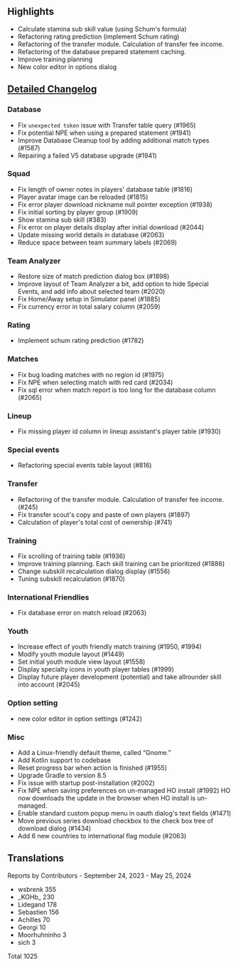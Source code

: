 

## Highlights
* Calculate stamina sub skill value (using Schum's formula)
* Refactoring rating prediction (implement Schum rating)
* Refactoring of the transfer module. Calculation of transfer fee income.
* Refactoring of the database prepared statement caching.
* Improve training planning
* New color editor in options dialog

## [Detailed Changelog](https://github.com/ho-dev/HattrickOrganizer/issues?q=milestone%3A8.0)

### Database
* Fix `unexpected token` issue with Transfer table query (#1965)
* Fix potential NPE when using a prepared statement (#1941)
* Improve Database Cleanup tool by adding additional match types (#1587)
* Repairing a failed V5 database upgrade (#1941)

### Squad
* Fix length of owner notes in players' database table (#1816)
* Player avatar image can be reloaded (#1815)
* Fix error player download nickname null pointer exception (#1938)
* Fix initial sorting by player group (#1909)
* Show stamina sub skill (#383)
* Fix error on player details display after initial download (#2044)
* Update missing world details in database (#2063)
* Reduce space between team summary labels (#2069)

### Team Analyzer
* Restore size of match prediction dialog box (#1898)
* Improve layout of Team Analyzer a bit, add option to hide Special Events, and add info about selected team (#2020)
* Fix Home/Away setup in Simulator panel (#1885)
* Fix currency error in total salary column (#2059)

### Rating
* Implement schum rating prediction (#1782)

### Matches
* Fix bug loading matches with no region id (#1975)
* Fix NPE when selecting match with red card (#2034)
* Fix sql error when match report is too long for the database column (#2065)

### Lineup
* Fix missing player id column in lineup assistant's player table (#1930)

### Special events
* Refactoring special events table layout (#816)

### Transfer
* Refactoring of the transfer module. Calculation of transfer fee income. (#245)
* Fix transfer scout's copy and paste of own players (#1897)
* Calculation of player's total cost of ownership (#741)

### Training
* Fix scrolling of training table (#1936)
* Improve training planning. Each skill training can be prioritized (#1886)
* Change subskill recalculation dialog display (#1556)
* Tuning subskill recalculation (#1870)

### International Friendlies
* Fix database error on match reload (#2063)

### Youth
* Increase effect of youth friendly match training (#1950, #1994)
* Modify youth module layout (#1449)
* Set initial youth module view layout (#1558)
* Display specialty icons in youth player tables (#1999)
* Display future player development (potential) and take allrounder skill into account (#2045)

### Option setting
* new color editor in option settings (#1242)

### Misc
* Add a Linux-friendly default theme, called “Gnome.”
* Add Kotlin support to codebase
* Reset progress bar when action is finished (#1955)
* Upgrade Gradle to version 8.5
* Fix issue with startup post-installation (#2002)
* Fix NPE when saving preferences on un-managed HO install (#1992)
  HO now downloads the update in the browser when HO install is un-managed.
* Enable standard custom popup menu in oauth dialog's text fields (#1471)
* Move previous series download checkbox to the check box tree of download dialog (#1434)
* Add 6 new countries to international flag module (#2063)

## Translations

Reports by Contributors - September 24, 2023 - May 25, 2024

* wsbrenk 355
* \_KOHb\_ 230
* Lidegand 178
* Sebastien 156
* Achilles 70
* Georgi 10
* Moorhuhninho 3
* sich 3

Total 1025
